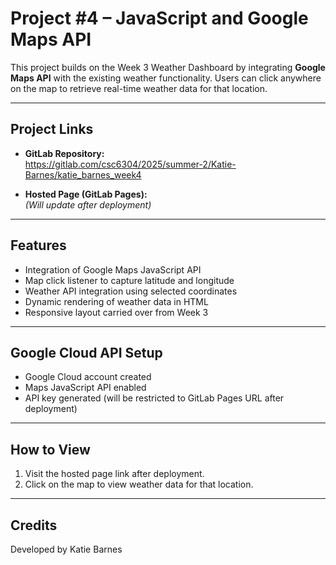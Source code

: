 # Project #4 – JavaScript and Google Maps API

This project builds on the Week 3 Weather Dashboard by integrating **Google Maps API** with the existing weather functionality. Users can click anywhere on the map to retrieve real-time weather data for that location.

---

## **Project Links**

- **GitLab Repository:**  
https://gitlab.com/csc6304/2025/summer-2/Katie-Barnes/katie_barnes_week4

- **Hosted Page (GitLab Pages):**  
*(Will update after deployment)*

---

## **Features**
- Integration of Google Maps JavaScript API
- Map click listener to capture latitude and longitude
- Weather API integration using selected coordinates
- Dynamic rendering of weather data in HTML
- Responsive layout carried over from Week 3

---

## **Google Cloud API Setup**
- Google Cloud account created
- Maps JavaScript API enabled
- API key generated (will be restricted to GitLab Pages URL after deployment)

---

## **How to View**
1. Visit the hosted page link after deployment.
2. Click on the map to view weather data for that location.

---

## **Credits**
Developed by Katie Barnes